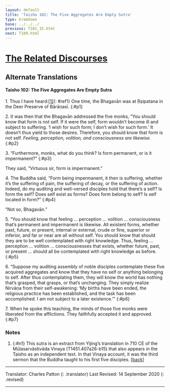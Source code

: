 ```yaml
---
layout: default
title: 'Taisho 102: The Five Aggregates Are Empty Sutra'
type: kramdown
base: ../../../
previous: T101_15.html
next: T109.html
---
```


# [The Related Discourses](../../index.html)
## Alternate Translations
#### Taisho 102: The Five Aggregates Are Empty Sutra

1\. Thus I have heard:[\[1\]](#n1){: #ref1} One time, the Bhagavān was at Ṛṣipatana in the Deer Preserve of Bārāṇasī.
{:#p1}

2\. It was then that the Bhagavān addressed the five monks, “You should know that form is not self. If it were the self, form wouldn’t become ill and subject to suffering. ‘I wish for such form; I don’t wish for such form.’ It doesn’t thus yield to those desires. Therefore, you should know that form is not self. *Feeling, perception, volition, and consciousness are likewise.*
{:#p2}

3\. “Furthermore, monks, what do you think? Is form permanent, or is it impermanent?”
{:#p3}

They said, “Virtuous sir, form is impermanent.”

4\. The Buddha said, “Form being impermanent, it then is suffering, whether it’s the suffering of pain, the suffering of decay, or the suffering of action. Indeed, do my auditing and well-versed disciples hold that there’s a self? Is form the self? Does self exist as forms? Does form belong to self? Is self located in form?”
{:#p4}

“Not so, Bhagavān.”

5\. “You should know that feeling … perception … volition … consciousness that’s permanent and impermanent is likewise. All existent forms, whether past, future, or present, internal or external, crude or fine, superior or inferior, and far or near are all without self. You should know that should they are to be well contemplated with right knowledge. Thus, feeling … perception … volition … consciousnesses that exists, whether future, past, or present … should all be contemplated with right knowledge as before.
{:#p5}

6\. “Suppose my auditing assembly of noble disciples contemplate these five acquired aggregates and know that they have no self or anything belonging to self. After thus contemplating them, they will know the world has nothing that’s grasped, that grasps, or that’s unchanging. They simply realize Nirvāṇa from their self-awakening: ‘My births have been ended, the religious practice has been established, and the task has been accomplished. I am not subject to a later existence.’”
{:#p6}

7\. When he spoke this teaching, the minds of those five monks were liberated from the afflictions. They faithfully accepted it and approved.
{:#p7}

### Notes
1. {:#n1} This sutra is an extract from Yijing’s translation in 710 CE of the Mūlasarvâstivāda Vinaya (T1451.407a26-b15) that also appears in the Taisho as an independent text. In that Vinaya account, it was the third sermon that the Buddha taught to his first five disciples. [\[back\]](#ref1)

---

Translator: Charles Patton
{: .translator}
Last Revised: 14 September 2020
{: .revised}

---